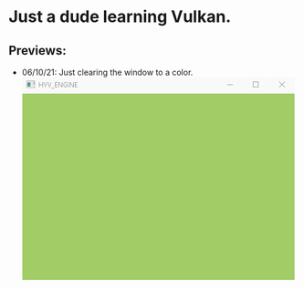 # Just a dude learning Vulkan.

## Previews:

* 06/10/21: Just clearing the window to a color.
![](previews/preview0_061021.gif)

